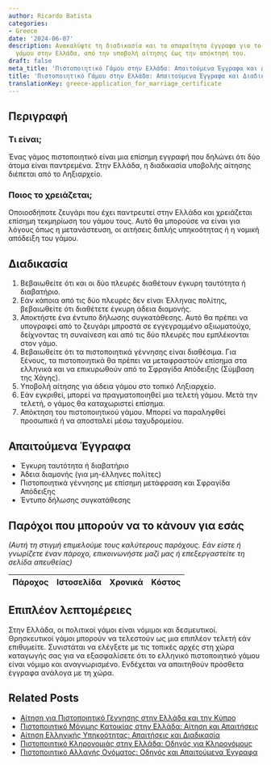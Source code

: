 ```yaml
---
author: Ricardo Batista
categories:
- Greece
date: '2024-06-07'
description: Ανακαλύψτε τη διαδικασία και τα απαραίτητα έγγραφα για το πιστοποιητικό
  γάμου στην Ελλάδα, από την υποβολή αίτησης έως την απόκτησή του.
draft: false
meta_title: 'Πιστοποιητικό Γάμου στην Ελλάδα: Απαιτούμενα Έγγραφα και Διαδικασία'
title: 'Πιστοποιητικό Γάμου στην Ελλάδα: Απαιτούμενα Έγγραφα και Διαδικασία'
translationKey: greece-application_for_marriage_certificate
---
```



## Περιγραφή
### Τι είναι;
Ένας γάμος πιστοποιητικό είναι μια επίσημη εγγραφή που δηλώνει ότι δύο άτομα είναι παντρεμένα. Στην Ελλάδα, η διαδικασία υποβολής αίτησης διέπεται από το Ληξιαρχείο.

### Ποιος το χρειάζεται;
Οποιοσδήποτε ζευγάρι που έχει παντρευτεί στην Ελλάδα και χρειάζεται επίσημη τεκμηρίωση του γάμου τους. Αυτό θα μπορούσε να είναι για λόγους όπως η μετανάστευση, οι αιτήσεις διπλής υπηκοότητας ή η νομική απόδειξη του γάμου.

## Διαδικασία
1. Βεβαιωθείτε ότι και οι δύο πλευρές διαθέτουν έγκυρη ταυτότητα ή διαβατήριο.
2. Εάν κάποια από τις δύο πλευρές δεν είναι Έλληνας πολίτης, βεβαιωθείτε ότι διαθέτετε έγκυρη άδεια διαμονής.
3. Αποκτήστε ένα έντυπο δήλωσης συγκατάθεσης. Αυτό θα πρέπει να υπογραφεί από το ζευγάρι μπροστά σε εγγεγραμμένο αξιωματούχο, δείχνοντας τη συναίνεση και από τις δύο πλευρές που εμπλέκονται στον γάμο.
4. Βεβαιωθείτε ότι τα πιστοποιητικά γέννησης είναι διαθέσιμα. Για ξένους, τα πιστοποιητικά θα πρέπει να μεταφραστούν επίσημα στα ελληνικά και να επικυρωθούν από το Σφραγίδα Απόδειξης (Σύμβαση της Χάγης).
5. Υποβολή αίτησης για άδεια γάμου στο τοπικό Ληξιαρχείο.
6. Εάν εγκριθεί, μπορεί να πραγματοποιηθεί μια τελετή γάμου. Μετά την τελετή, ο γάμος θα καταχωριστεί επίσημα.
7. Απόκτηση του πιστοποιητικού γάμου. Μπορεί να παραληφθεί προσωπικά ή να αποσταλεί μέσω ταχυδρομείου.

## Απαιτούμενα Έγγραφα
- Έγκυρη ταυτότητα ή διαβατήριο
- Άδεια διαμονής (για μη-έλληνες πολίτες)
- Πιστοποιητικά γέννησης με επίσημη μετάφραση και Σφραγίδα Απόδειξης
- Έντυπο δήλωσης συγκατάθεσης

## Παρόχοι που μπορούν να το κάνουν για εσάς

_(Αυτή τη στιγμή επιμελούμε τους καλύτερους παρόχους. Εάν είστε ή γνωρίζετε έναν πάροχο, επικοινωνήστε μαζί μας ή επεξεργαστείτε τη σελίδα απευθείας)_

| Πάροχος | Ιστοσελίδα | Χρονικά | Κόστος |
| --------------- | --------------- | :-------------: | :-------------: |

## Επιπλέον λεπτομέρειες
Στην Ελλάδα, οι πολιτικοί γάμοι είναι νόμιμοι και δεσμευτικοί. Θρησκευτικοί γάμοι μπορούν να τελεστούν ως μια επιπλέον τελετή εάν επιθυμείτε. Συνιστάται να ελέγξετε με τις τοπικές αρχές στη χώρα καταγωγής σας για να εξασφαλίσετε ότι το ελληνικό πιστοποιητικό γάμου είναι νόμιμο και αναγνωρισμένο. Ενδέχεται να απαιτηθούν πρόσθετα έγγραφα ανάλογα με τη χώρα.
## Related Posts

- [Αίτηση για Πιστοποιητικό Γέννησης στην Ελλάδα και την Κύπρο](https://tramitit.com/el/guides/greece/aitese_gia_pistopoietiko_genneses/)
- [Πιστοποιητικό Μόνιμης Κατοικίας στην Ελλάδα: Αίτηση και Απαιτήσεις](https://tramitit.com/el/guides/greece/aitese_gia_bebaiose_monimou_katoikias/)
- [Αίτηση Ελληνικής Υπηκοότητας: Απαιτήσεις και Διαδικασία](https://tramitit.com/el/guides/greece/aitese_gia_apoktese_ellenikes_ithageneias/)
- [Πιστοποιητικό Κληρονομιάς στην Ελλάδα: Οδηγός για Κληρονόμους](https://tramitit.com/el/guides/greece/aitese_gia_pistopoietiko_kleronomias/)
- [Πιστοποιητικό Αλλαγής Ονόματος: Οδηγός και Απαιτούμενα Έγγραφα](https://tramitit.com/el/guides/greece/aitese_gia_pistopoietiko_allages_eponumou/)